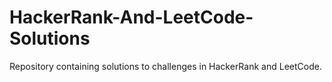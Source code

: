 # HackerRank-And-LeetCode-Solutions
Repository containing solutions to challenges in HackerRank and LeetCode.
